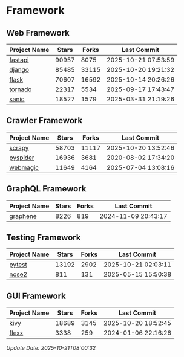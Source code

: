 # Framework

## Web Framework
| Project Name | Stars | Forks | Last Commit |
| ------------ | ----- | ----- | ----------- |
| [fastapi](https://github.com/fastapi/fastapi) | 90957 | 8075 | 2025-10-21 07:53:59 |
| [django](https://github.com/django/django) | 85485 | 33115 | 2025-10-20 19:21:32 |
| [flask](https://github.com/pallets/flask) | 70607 | 16592 | 2025-10-14 20:26:26 |
| [tornado](https://github.com/tornadoweb/tornado) | 22317 | 5534 | 2025-09-17 17:43:47 |
| [sanic](https://github.com/sanic-org/sanic) | 18527 | 1579 | 2025-03-31 21:19:26 |

## Crawler Framework
| Project Name | Stars | Forks | Last Commit |
| ------------ | ----- | ----- | ----------- |
| [scrapy](https://github.com/scrapy/scrapy) | 58703 | 11117 | 2025-10-20 13:52:46 |
| [pyspider](https://github.com/binux/pyspider) | 16936 | 3681 | 2020-08-02 17:34:20 |
| [webmagic](https://github.com/code4craft/webmagic) | 11649 | 4164 | 2025-07-04 13:08:16 |

## GraphQL Framework
| Project Name | Stars | Forks | Last Commit |
| ------------ | ----- | ----- | ----------- |
| [graphene](https://github.com/graphql-python/graphene) | 8226 | 819 | 2024-11-09 20:43:17 |

## Testing Framework
| Project Name | Stars | Forks | Last Commit |
| ------------ | ----- | ----- | ----------- |
| [pytest](https://github.com/pytest-dev/pytest) | 13192 | 2902 | 2025-10-21 02:03:11 |
| [nose2](https://github.com/nose-devs/nose2) | 811 | 131 | 2025-05-15 15:50:38 |

## GUI Framework
| Project Name | Stars | Forks | Last Commit |
| ------------ | ----- | ----- | ----------- |
| [kivy](https://github.com/kivy/kivy) | 18689 | 3145 | 2025-10-20 18:52:45 |
| [flexx](https://github.com/flexxui/flexx) | 3338 | 259 | 2024-01-06 22:16:26 |

*Update Date: 2025-10-21T08:00:32*